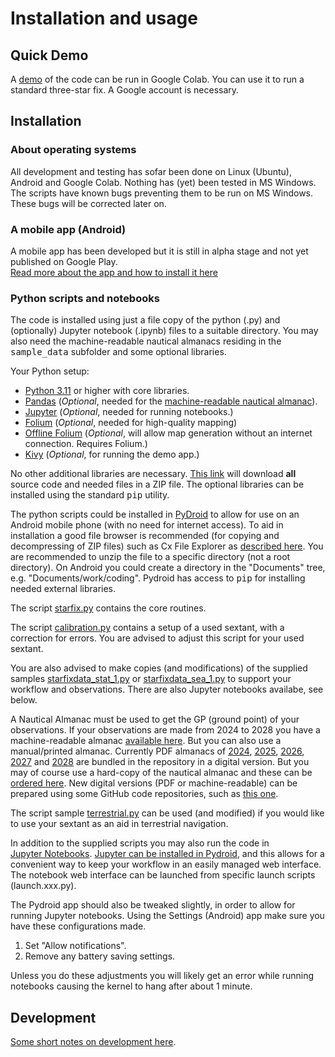 <!---
    © August Linnman, 2025, email: august@linnman.net
    MIT License (see LICENSE file)
-->

# Installation and usage

## Quick Demo

A
[demo](https://colab.research.google.com/drive/1bZt35-P6aiPlKWktyXgU3he6Di_N-PpA)
of the code can be run in Google Colab. You can use it to run a standard
three-star fix. A Google account is necessary.

## Installation

### About operating systems

All development and testing has sofar been done on Linux (Ubuntu), Android and Google Colab.
Nothing has (yet) been tested in MS Windows. The scripts have known bugs preventing them
to be run on MS Windows. These bugs will be corrected later on. 

### A mobile app (Android)

A mobile app has been developed but it is still in alpha stage and not
yet published on Google Play.<br>
[Read more about the app and how to install it here](DEVELOPMENT.md)

### Python scripts and notebooks

The code is installed using just a file copy of the python (.py)
and (optionally) Jupyter notebook (.ipynb) files to a suitable directory.
You may also need the machine-readable nautical almanacs residing in the
<tt>sample_data</tt> subfolder and some optional libraries.

Your Python setup:

* [Python 3.11](https://www.python.org/downloads/release/python-3110/)
or higher with core libraries.
* [Pandas](https://pandas.pydata.org/)
(*Optional*, needed for the
[machine-readable nautical almanac](README.md#mr)).
* [Jupyter](https://jupyter.org/) (*Optional*, needed for running notebooks.)
* [Folium](https://github.com/python-visualization/folium)
(*Optional*, needed for high-quality mapping)
* [Offline Folium](https://github.com/robintw/offline_folium)
(*Optional*,
will allow map generation without an internet connection. Requires Folium.)
* [Kivy](https://kivy.org/)
(*Optional*, for running the demo app.)

No other additional libraries are necessary.
[This link](https://github.com/alinnman/celestial-navigation/archive/refs/heads/main.zip)
will download **all** source code and needed files in a ZIP file.
The optional libraries can be installed using the standard <tt>pip</tt> utility.

The python scripts could be installed in
[PyDroid](https://play.google.com/store/apps/details?id=ru.iiec.pydroid3)
to allow for use on an Android mobile phone
(with no need for internet access).
To aid in installation a good file browser is recommended
(for copying and decompressing of ZIP files) such as Cx File Explorer
as [described here](https://play.google.com/store/apps/details?id=com.cxinventor.file.explorer&pcampaignid=web_share).
You are recommended to unzip the file to a specific directory
(not a root directory).
On Android you could create a directory in the "Documents" tree,
e.g. "Documents/work/coding".
Pydroid has access to <tt>pip</tt>
for installing needed external libraries.

The script [starfix.py](starfix.py) contains the core routines.

The script [calibration.py](calibration.py) contains a setup of a used sextant,
with a correction for errors.
You are advised to adjust this script for your used sextant.

You are also advised to make copies (and modifications) of the supplied samples
[starfixdata_stat_1.py](starfixdata_stat_1.py)
or [starfixdata_sea_1.py](starfixdata_sea_1.py)
to support your workflow and observations.
There are also Jupyter notebooks availabe, see below.

A Nautical Almanac must be used to get the GP (ground point) of
your observations. If your observations are made from 2024 to 2028
you have a machine-readable almanac [available here](./sample_data).
But you can also use a manual/printed almanac.
Currently PDF almanacs of [2024](nautical_almanacs/NAmod(A4)_2024.pdf),
[2025](nautical_almanacs/NAmod(A4)_2025.pdf),
[2026](nautical_almanacs/NAmod(A4)_2026.pdf),
[2027](nautical_almanacs/NAmod(A4)_2027.pdf)
and [2028](nautical_almanacs/NAmod(A4)_2028.pdf)
are bundled in the repository in a digital version.
But you may of course use a hard-copy of the nautical almanac and
these can be [ordered here](https://www.amazon.com/s?i=stripbooks&rh=p_27%3AU.K.+Hydrographic&s=relevancerank&text=U.K.+Hydrographic&ref=dp_byline_sr_book_1).
New digital versions (PDF or machine-readable)
can be prepared using some GitHub code repositories,
such as [this one](https://github.com/alinnman/SkyAlmanac-Py3).

The script sample [terrestrial.py](terrestrial.py)
can be used (and modified) if you would like to use your sextant as an aid in
terrestrial navigation.

In addition to the supplied scripts you may also run the code in
[Jupyter&nbsp;Notebooks](https://en.wikipedia.org/wiki/Project_Jupyter#Jupyter_Notebook).
[Jupyter&nbsp;can&nbsp;be&nbsp;installed&nbsp;in&nbsp;Pydroid](https://www.codementor.io/@olalekanrahman/how-to-access-jupyter-notebook-on-pydroid-1ckw13mtgz),
and this allows for a convenient way to keep your workflow in an easily
managed web interface. The notebook web interface can be launched from specific
launch scripts (launch.xxx.py).

The Pydroid app should also
be tweaked slightly, in order to allow for running Jupyter notebooks. Using
the Settings (Android) app make sure you have these configurations made.

1. Set "Allow notifications".
1. Remove any battery saving settings.

Unless you do these adjustments you will likely get an error while running
notebooks causing the kernel to hang after about 1 minute.

## Development

[Some short notes on development here](DEVELOPMENT.md).
